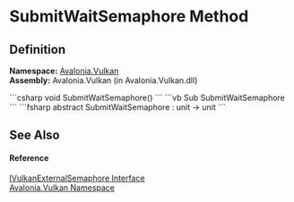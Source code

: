 # SubmitWaitSemaphore Method




## Definition
**Namespace:** <a href="N_Avalonia_Vulkan">Avalonia.Vulkan</a>  
**Assembly:** Avalonia.Vulkan (in Avalonia.Vulkan.dll)

<Tabs groupId="api-code-preview">
<TabItem value="csharp" label="C#">
```csharp
void SubmitWaitSemaphore()
```
</TabItem>
<TabItem value="vb" label="VB">
```vb
Sub SubmitWaitSemaphore
```
</TabItem>
<TabItem value="fsharp" label="F#">
```fsharp
abstract SubmitWaitSemaphore : unit -> unit 
```
</TabItem>
</Tabs>



## See Also


#### Reference
<a href="T_Avalonia_Vulkan_IVulkanExternalSemaphore">IVulkanExternalSemaphore Interface</a>  
<a href="N_Avalonia_Vulkan">Avalonia.Vulkan Namespace</a>  

